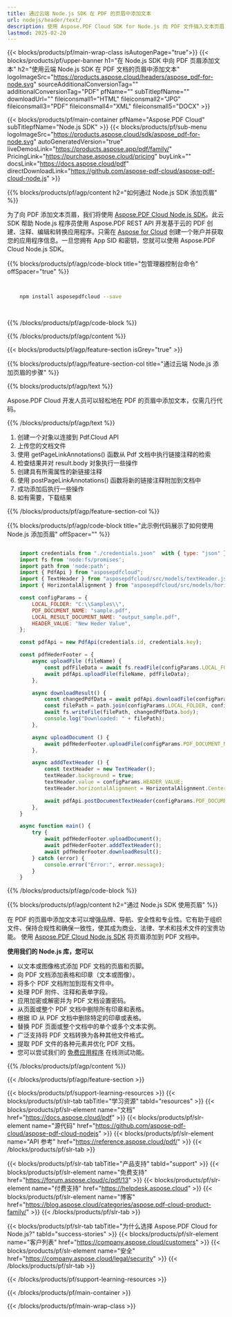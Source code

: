 ```yaml
---
title: 通过云端 Node.js SDK 在 PDF 的页眉中添加文本
url: nodejs/header/text/
description: 使用 Aspose.PDF Cloud SDK for Node.js 向 PDF 文件插入文本页眉。
lastmod: 2025-02-20
---
```


{{< blocks/products/pf/main-wrap-class isAutogenPage="true">}}
{{< blocks/products/pf/upper-banner h1="在 Node.js SDK 中向 PDF 页眉添加文本" h2="使用云端 Node.js SDK 在 PDF 文档的页眉中添加文本" logoImageSrc="https://products.aspose.cloud/headers/aspose_pdf-for-node.svg" sourceAdditionalConversionTag="" additionalConversionTag="PDF" pfName="" subTitlepfName="" downloadUrl="" fileiconsmall1="HTML" fileiconsmall2="JPG" fileiconsmall3="PDF" fileiconsmall4="XML" fileiconsmall5="DOCX" >}}

{{< blocks/products/pf/main-container pfName="Aspose.PDF Cloud" subTitlepfName="Node.js SDK" >}}
{{< blocks/products/pf/sub-menu logoImageSrc="https://products.aspose.cloud/sdk/aspose_pdf-for-node.svg"
autoGeneratedVersion="true"
liveDemosLink="https://products.aspose.app/pdf/family/" PricingLink="https://purchase.aspose.cloud/pricing" buyLink="" docsLink="https://docs.aspose.cloud/pdf"  directDownloadLink="https://github.com/aspose-pdf-cloud/aspose-pdf-cloud-node.js" >}}

{{% blocks/products/pf/agp/content h2="如何通过 Node.js SDK 添加页眉" %}}

为了向 PDF 添加文本页眉，我们将使用
[Aspose.PDF Cloud Node.js SDK](https://products.aspose.cloud/pdf/nodejs/)。此云 SDK 帮助 Node.js 程序员使用 Aspose.PDF REST API 开发基于云的 PDF 创建、注释、编辑和转换应用程序。只需在 [Aspose for Cloud](https://dashboard.aspose.cloud/#/apps) 创建一个账户并获取您的应用程序信息。一旦您拥有 App SID 和密钥，您就可以使用 Aspose.PDF Cloud Node.js SDK。

{{% blocks/products/pf/agp/code-block title="包管理器控制台命令" offSpacer="true" %}}

```bash

     
    npm install asposepdfcloud --save
     
     

```

{{% /blocks/products/pf/agp/code-block %}}

{{% /blocks/products/pf/agp/content %}}

{{< blocks/products/pf/agp/feature-section isGrey="true" >}}

{{% blocks/products/pf/agp/feature-section-col title="通过云端 Node.js 添加页眉的步骤" %}}

{{% blocks/products/pf/agp/text %}}

Aspose.PDF Cloud 开发人员可以轻松地在 PDF 的页眉中添加文本，仅需几行代码。

{{% /blocks/products/pf/agp/text %}}

1. 创建一个对象以连接到 Pdf.Cloud API
1. 上传您的文档文件
1. 使用 getPageLinkAnnotations() 函数从 Pdf 文档中执行链接注释的检索
1. 检查结果并对 result.body 对象执行一些操作
1. 创建具有所需属性的新链接注释
1. 使用 postPageLinkAnnotations() 函数将新的链接注释附加到文档中
1. 成功添加后执行一些操作
1. 如有需要，下载结果

{{% /blocks/products/pf/agp/feature-section-col %}}


{{% blocks/products/pf/agp/code-block title="此示例代码展示了如何使用 Node.js 添加页眉" offSpacer="" %}}

```js

    import credentials from "./credentials.json"  with { type: "json" };
    import fs from 'node:fs/promises';
    import path from 'node:path';
    import { PdfApi } from "asposepdfcloud";
    import { TextHeader } from "asposepdfcloud/src/models/textHeader.js";
    import { HorizontalAlignment } from "asposepdfcloud/src/models/horizontalAlignment.js";

    const configParams = {
        LOCAL_FOLDER: "C:\\Samples\\",
        PDF_DOCUMENT_NAME: "sample.pdf",
        LOCAL_RESULT_DOCUMENT_NAME: "output_sample.pdf",
        HEADER_VALUE: "New Heder Value",
    };

    const pdfApi = new PdfApi(credentials.id, credentials.key);

    const pdfHederFooter = {
        async uploadFile (fileName) {
            const pdfFileData = await fs.readFile(configParams.LOCAL_FOLDER + fileName);
            await pdfApi.uploadFile(fileName, pdfFileData);
        },

        async downloadResult() {
            const changedPdfData = await pdfApi.downloadFile(configParams.PDF_DOCUMENT_NAME);
            const filePath = path.join(configParams.LOCAL_FOLDER, configParams.LOCAL_RESULT_DOCUMENT_NAME);
            await fs.writeFile(filePath, changedPdfData.body);
            console.log("Downloaded: " + filePath);
        },

        async uploadDocument () {
            await pdfHederFooter.uploadFile(configParams.PDF_DOCUMENT_NAME);
        },

        async adddTextHeader () {
            const textHeader = new TextHeader();
            textHeader.background = true;
            textHeader.value = configParams.HEADER_VALUE;
            textHeader.horizontalAlignment = HorizontalAlignment.Center;

            await pdfApi.postDocumentTextHeader(configParams.PDF_DOCUMENT_NAME, textHeader);
        },
    }

    async function main() {
        try {
            await pdfHederFooter.uploadDocument();
            await pdfHederFooter.adddTextHeader();
            await pdfHederFooter.downloadResult();
        } catch (error) {
            console.error("Error:", error.message);
        }
    }
```

{{% /blocks/products/pf/agp/code-block %}}

{{% blocks/products/pf/agp/content h2="通过 Node.js SDK 使用页眉" %}}

在 PDF 的页眉中添加文本可以增强品牌、导航、安全性和专业性。它有助于组织文件、保持合规性和确保一致性，使其成为商业、法律、学术和技术文件的宝贵功能。
使用 [Aspose.PDF Cloud Node.js SDK](https://products.aspose.cloud/pdf/nodejs/) 将页眉添加到 PDF 文档中。

**使用我们的 Node.js 库，您可以**

+ 以文本或图像格式添加 PDF 文档的页眉和页脚。
+ 向 PDF 文档添加表格和印章（文本或图像）。
+ 将多个 PDF 文档附加到现有文件中。
+ 处理 PDF 附件、注释和表单字段。
+ 应用加密或解密并为 PDF 文档设置密码。
+ 从页面或整个 PDF 文档中删除所有印章和表格。
+ 根据 ID 从 PDF 文档中删除特定的印章或表格。
+ 替换 PDF 页面或整个文档中的单个或多个文本实例。
+ 广泛支持将 PDF 文档转换为各种其他文件格式。
+ 提取 PDF 文件的各种元素并优化 PDF 文档。
+ 您可以尝试我们的 [免费应用程序](https://products.aspose.app/pdf/family/) 在线测试功能。

{{% /blocks/products/pf/agp/content %}}

{{< /blocks/products/pf/agp/feature-section >}}

{{< blocks/products/pf/support-learning-resources >}}
{{< blocks/products/pf/slr-tab tabTitle="学习资源" tabId="resources" >}}
{{< blocks/products/pf/slr-element name="文档" href="https://docs.aspose.cloud/pdf" >}}
{{< blocks/products/pf/slr-element name="源代码" href="https://github.com/aspose-pdf-cloud/aspose-pdf-cloud-nodejs" >}}
{{< blocks/products/pf/slr-element name="API 参考" href="https://reference.aspose.cloud/pdf/" >}}
{{< /blocks/products/pf/slr-tab >}}

{{< blocks/products/pf/slr-tab tabTitle="产品支持" tabId="support" >}}
{{< blocks/products/pf/slr-element name="免费支持" href="https://forum.aspose.cloud/c/pdf/13" >}}
{{< blocks/products/pf/slr-element name="付费支持" href="https://helpdesk.aspose.cloud" >}}
{{< blocks/products/pf/slr-element name="博客" href="https://blog.aspose.cloud/categories/aspose.pdf-cloud-product-family/" >}}
{{< /blocks/products/pf/slr-tab >}}

{{< blocks/products/pf/slr-tab tabTitle="为什么选择 Aspose.PDF Cloud for Node.js?" tabId="success-stories" >}}
{{< blocks/products/pf/slr-element name="客户列表" href="https://company.aspose.cloud/customers" >}}
{{< blocks/products/pf/slr-element name="安全" href="https://company.aspose.cloud/legal/security" >}}
{{< /blocks/products/pf/slr-tab >}}

{{< /blocks/products/pf/support-learning-resources >}}

<!-- aboutfile Ends -->

{{< /blocks/products/pf/main-container >}}

{{< /blocks/products/pf/main-wrap-class >}}



